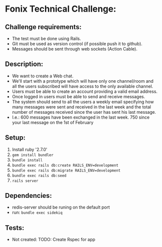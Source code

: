 # Fonix Technical Challenge:
## Challenge requirements:

- The test must be done using Rails.
- Git must be used as version control (if possible push it to github).
- Messages should be sent through web sockets (Action Cable).

## Description:

- We want to create a Web chat.
- We'll start with a prototype which will have only one channel/room and all the users subscribed will have access to the only available channel.
- Users must be able to create an account providing a valid email address.
- Once logged in users must be able to send and receive messages.
- The system should send to all the users a weekly email specifying how many messages were sent and received in the last week and the total number of messages received since the user has sent his last message.
- I.e.: 600 messages have been exchanged in the last week.
        750 since your last message on the 1st of February

## Setup:

1.  Install ruby '2.7.0'
2. `gem install bundler`
3. `bundle install`
4. `bundle exec rails db:create RAILS_ENV=development`
5. `bundle exec rails db:migrate RAILS_ENV=development`
6. `bundle exec rails db:seed`
7. `rails server`

## Dependencies:

- redis-server should be runing on the default port
- run: `bundle exec sidekiq`

## Tests:

- Not created: TODO: Create Rspec for app
